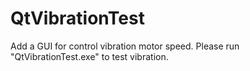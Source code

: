 # QtVibrationTest
Add a GUI for control vibration motor speed.
Please run "QtVibrationTest.exe" to test vibration.
